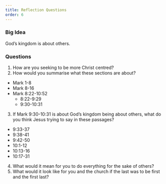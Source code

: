 ```yaml
---
title: Reflection Questions
order: 6
---
```


### Big Idea 
God’s kingdom is about others. 


### Questions 
1.   How are you seeking to be more Christ centred? 
2.   How would you summarise what these sections are about?
  - Mark 1-8 
  - Mark 8-16 
  - Mark 8:22-10:52
    - 8:22-9:29
    - 9:30-10:31
    
3.   If Mark 9:30-10:31 is about God’s kingdom being about others, what do you think Jesus trying to say in these passages? 
  - 9:33-37
  - 9:38-41  
  - 9:42-50
  - 10:1-12
  - 10:13-16
  - 10:17-31

4.   What would it mean for you to do everything for the sake of others? 
5.   What would it look like for you and the church if the last was to be first and the first last? 

